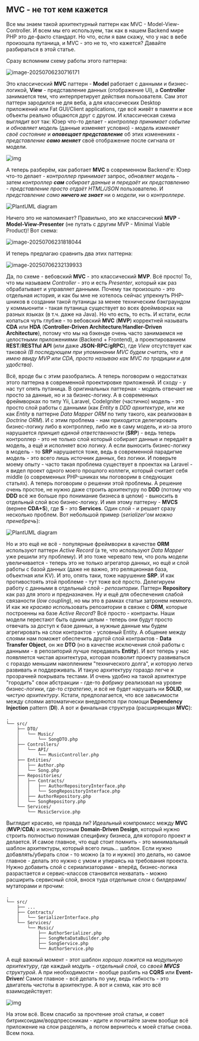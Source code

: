 ## MVC - не тот кем кажется

Все мы знаем такой архитектурный паттерн как MVC - Model-View-Controller. И всем мы его используем, так как в нашем Backend мире PHP это де-факто стандарт. Но что, если я вам скажу, что у нас в вебе произошла путаница, и MVC - это не то, что кажется? Давайте разбираться в этой статье.

Сразу вспомним схему работы этого паттерна:

![image-20250706230716171](./MVC-разбор.assets/image-20250706230716171.png)

Это классический **MVC** паттерн - **Model** работает с данными и бизнес-логикой, **View** - представление данных (отображение UI), а **Controller** занимается тем, что интерпретирует действия пользователя. Сам этот паттерн зародился не для веба, а для классических Desktop приложений или Fat GUI/Client applications, где всё живёт в памяти и все объекты реально общаются друг с другом. И классическая схема выглядит вот так:
Юзер что-то делает - *контроллер принимает событие* и *обновляет модель* (данные изменяет условно) - *модель изменяет своё состояние* и ***оповещает представление*** об этих изменениях - *представление **само меняет*** своё отображение после сигнала от модели.

![img](./MVC-разбор.assets/авпрыфроыф.png)

А теперь разберём, как работает **MVC** в современном Backend'е:
Юзер что-то делает - *контроллер принимает* запрос, *обновляет модель* - затем *контроллер **сам** собирает данные* и *передаёт их представлению* - *представление просто отдаёт HTML/JSON* пользователю. И *представление само **ничего не знает*** ни о *модели*, ни о *контроллере*.

![PlantUML diagram](./MVC-разбор.assets/еуцгнец.png)

Ничего это не напоминает? Правильно, это же классический **MVP** - **Model-View-Presenter** (не путать с другим MVP - Minimal Viable Product)! Вот схема:

![image-20250706231818044](./MVC-разбор.assets/image-20250706231818044.png)

И теперь предлагаю сравнить два этих паттерна:

![image-20250706232139933](./MVC-разбор.assets/image-20250706232139933.png)

Да, по схеме - вебовский **MVC** - это классический **MVP**. Всё просто! То, что мы называем *Controller* - это и есть *Presenter*, который как раз обрабатывает и управляет данными. Почему так произошло - это отдельная история, и как бы мне не хотелось сейчас упрекнуть PHP-шников в создании такой путаницы за менее техническим бэкграундом у коммьюнити - такая путаница существует во всех фреймворках на разных языках (в т.ч. даже на Java). Но что есть, то есть. И кстати, если копаться чуть глубже - то вебовский **MVC** (**MVP**) корректней называть **CDA** или **HDA** (**Controller-Driven Architecture**/**Handler-Driven Architecture**), потому что мы на бэкенде очень часто занимаемся не целостными приложениями (Backend + Frontend), а проектированием **REST**/**RESTful** **API** (или даже **JSON-RPC**/**gRPC**), где *View* отсутствует как таковой *(В последующем при упоминании MVC будем считать, что я имею ввиду MVP или CDA, просто называю как MVC по традиции и для удобства)*.

Всё, вроде бы с этим разобрались. А теперь поговорим о недостатках этого паттерна в современной проектировке приложений. И сходу - у нас тут опять путаница. В оригинальных паттернах - модель отвечает не просто за данные, но и за бизнес-логику. А в современных фреймворках по типу Yii, Laravel, CodeIgniter (частично) модель - это просто слой работы с данными (как *Entity* в *DDD архитектуре*, или же как *Entity* в паттерне *Data Mapper ORM* по типу такого, как реализован в *Doctrine ORM*). И с этим проблема - нам приходится делегировать бизнес-логику либо в контроллер, либо же в саму модель, и из-за этого нарушается *принцип единой ответственности* (**SRP**) - ведь теперь контроллер - это не только слой который собирает данные и передаёт в модель, а ещё и исполняет всю логику. А если выносить бизнес-логику в модель - то **SRP** нарушается тоже, ведь в современной парадигме *модель* - это всего лишь источник данных, без логики. И поверьте моему опыту - часто такая проблема существует в проектах на Laravel - я видел проект одного моего прошлого коллеги, который считает себя middle (о современных PHP-шниках мы поговорим в следующих статьях). А теперь поговорим о решении этой проблемы. А решение очень простое, не нужно даже строить архитектуру по **DDD** (потому что **DDD** всё же больше про понимание бизнеса в целом) - выносить в отдельный слой всю бизнес-логику. И имя этому паттерну - **MVCS** (вернее **CDA+S**), где **S** - это **Services**. Один слой - и решает сразу несколько проблем. Вот небольшой пример (*serializer'ом* *можно пренебречь*):

![PlantUML diagram](./MVC-разбор.assets/выфвфывыф.png)

Но и это ещё не всё - популярные фреймворки в качестве **ORM** используют паттерн *Active Record* (а те, что используют *Data Mapper* уже решили эту проблему). И это тоже черевато тем, что роль модели увеличивается - теперь это не только агрегатор данных, но ещё и слой работы с базой данных (даже не важно, это реляционная база, объектная или KV). И это, опять таки, тоже нарушение **SRP**.  И как противостоять этой проблеме - тут тоже всё просто. Делегируем работу с данными в отдельный слой - *репозитории*. Паттерн **Repository** как раз для этого и предназначен. Ну и ещё для обеспечения слабой связаности (*low coupling*), но мы это в рамках статьи затронем немного. И как же *красиво* использовать репозитории в связке с **ORM**, которые построенны на базе *Active Record*? Всё просто - контракты. Наши модели перестают быть одним целым - теперь они будут просто отвечать за доступ к базе данных, а нужные данные мы будем агрегировать на слои контрактов - условный Entity. А общение между слоями нам поможет обеспечить другой слой контрактов - **Data Transfer Object**, он же **DTO** (но в качестве исключения слой работы с данными - в репозиторий лучше передавать **Entity**). И вот теперь у нас появляется чистая архитектура, которая позволит проекту развиваться с гораздо меньшим накоплением "технического долга", и которую легко развивать и поддерживать. И такую архитектуру гораздо легче и прозрачней покрывать тестами. И очень удобно на такой архитектуре "городить" свои абстракции - где-то *фабрику* реализовал на уровне бизнес-логики, где-то *стратегию*, и всё не будет нарушать ни **SOLID**, ни *чистую архитектуру*. Кстати, предполагается, что все зависимости между слоями автоматически внедряются при помощи **Dependency Injection** pattern (**DI**). А вот и финальная структура (расширяющая **MVC**):
```
.
└── src/
    ├── DTO/
    │   └── Music/
    │       └── SongDTO.php
    ├── Controllers/
    │   └── API/
    │       └── MusicController.php
    ├── Entities/
    │   ├── Author.php
    │   └── Song.php
    ├── Repositories/
    │   ├── Contracts/
    │   │   ├── AuthorRepositoryInterface.php
    │   │   └── SongRepositoryInterface.php
    │   ├── AuthorRepository.php
    │   └── SongRepository.php
    └── Services/
        └── MusicService.php
```

Выглядит красиво, не правда ли? Идеальный компромисс между **MVC** (**MVP**/**CDA**) и монструозным **Domain-Driven Design**, который нужно строить полностью понимая специфику бизнеса, для которого проект и делается. И самое главное, что ещё стоит помнить - это минимальный шаблон архитектуры, который всего лишь... шаблон. Если нужно добавлять/убирать слои - то можно (а то и нужно) это делать, но самое главное - делать это нужно с умом и упираясь на требования проекта. Нужно добавить слой с сериализаторами - вперёд, бизнес-логика разрастается и сервис-классов становится нехватать - можно расширить сервисный слой, внося туда отдельные слои с билдерами/мутаторами и прочим:
```
.
└── src/
    ├── ...
    ├── Contracts/
    │   └── SerializerInterface.php
    └── Services/
        └── Music/
            ├── AuthorSerializer.php
            ├── SongMetaDataBuilder.php
            ├── SongService.php
            └── AuthorService.php
```

А ещё важный момент - этот шаблон *хорошо ложится* на *модульную архитектуру*, где каждый *модуль* - *отдельный слой*, со *своей **MVCS** структурой*. А при необходимости - вообще разбить на **CQRS** или **Event-Driven**! Самое главное - всё делать по уму, ведь гибкость - это двигатель чистоты в архитектуре. А вот и схема, как это всё взаимодействует:

![img](./MVC-разбор.assets/teywuqewq.png)

На этом всё. Всем спасибо за прочтение этой статьи, и совет битриксоидам/вордпрессникам - идите и почитайте зачем вообще всё приложение на слои разделять, а потом вернитесь к моей статье снова. Всем пока.